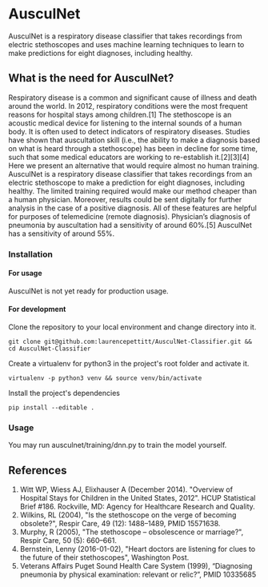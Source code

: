 # AusculNet

AusculNet is a respiratory disease classifier that takes recordings from electric stethoscopes and uses machine learning techniques to learn to make predictions for eight diagnoses, including healthy.

## What is the need for AusculNet?

Respiratory disease is a common and significant cause of illness and death around the world. In 2012, respiratory conditions were the most frequent reasons for hospital stays among children.[1] The stethoscope is an acoustic medical device for listening to the internal sounds of a human body. It is often used to detect indicators of respiratory diseases. Studies have shown that auscultation skill (i.e., the ability to make a diagnosis based on what is heard through a stethoscope) has been in decline for some time, such that some medical educators are working to re-establish it.[2][3][4] Here we present an alternative that would require almost no human training. AusculNet is a respiratory disease classifier that takes recordings from an electric stethoscope to make a prediction for eight diagnoses, including healthy. The limited training required would make our method cheaper than a human physician. Moreover, results could be sent digitally for further analysis in the case of a positive diagnosis. All of these features are helpful for purposes of telemedicine (remote diagnosis). Physician’s diagnosis of pneumonia by auscultation had a sensitivity of around 60%.[5] AusculNet has a sensitivity of around 55%.

### Installation

#### For usage
AusculNet is not yet ready for production usage.

#### For development
Clone the repository to your local environment and change directory into it.
```
git clone git@github.com:laurencepettitt/AusculNet-Classifier.git && cd AusculNet-Classifier
```
Create a virtualenv for python3 in the project's root folder and activate it.
```
virtualenv -p python3 venv && source venv/bin/activate
```
Install the project's dependencies

```
pip install --editable .
```
### Usage
You may run ausculnet/training/dnn.py to train the model yourself.

## References

1. Witt WP, Wiess AJ, Elixhauser A (December 2014). "Overview of Hospital Stays for Children in the United States, 2012". HCUP Statistical Brief #186. Rockville, MD: Agency for Healthcare Research and Quality.
2. Wilkins, RL (2004), "Is the stethoscope on the verge of becoming obsolete?", Respir Care, 49 (12): 1488–1489, PMID 15571638.
3. Murphy, R (2005), "The stethoscope – obsolescence or marriage?", Respir Care, 50 (5): 660–661.
4. Bernstein, Lenny (2016-01-02), "Heart doctors are listening for clues to the future of their stethoscopes", Washington Post.
5. Veterans Affairs Puget Sound Health Care System (1999), “Diagnosing pneumonia by physical examination: relevant or relic?”,  PMID 10335685